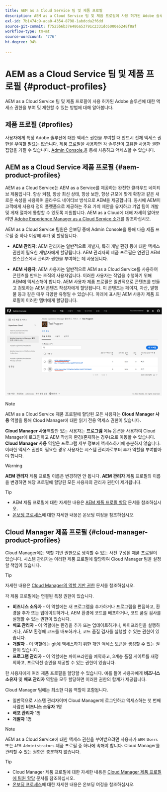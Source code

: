 ```yaml
---
title: AEM as a Cloud Service 팀 및 제품 프로필
description: AEM as a Cloud Service 팀 및 제품 프로필이 사용 허가된 Adobe 솔루션에 대한 액세스 권한을 부여 및 제한할 수 있는 방법에 대해 알아봅니다.
exl-id: 7b1474c9-aca0-4354-8798-1abdcda2f6dd
source-git-commit: f7525b6b37e486a53791c2331dc6000e5248f8af
workflow-type: tm+mt
source-wordcount: '776'
ht-degree: 94%

---
```


# AEM as a Cloud Service 팀 및 제품 프로필 {#product-profiles}

AEM as a Cloud Service 팀 및 제품 프로필이 사용 허가된 Adobe 솔루션에 대한 액세스 권한을 부여 및 제한할 수 있는 방법에 대해 알아봅니다.

## 제품 프로필 {#profiles}

사용자에게 특정 Adobe 솔루션에 대한 액세스 권한을 부여할 때 반드시 전체 액세스 권한을 부여할 필요는 없습니다. 제품 프로필을 사용하면 각 솔루션이 고유한 사용자 권한 집합을 가질 수 있습니다. [Admin Console.](/help/journey-onboarding/admin-console.md)을 통해 사용하고 액세스할 수 있습니다.

## AEM as a Cloud Service 제품 프로필 {#aem-product-profiles}

AEM as a Cloud Service는 AEM as a Service를 제공하는 완전한 클라우드 네이티브 제품입니다. 항상 켜짐, 항상 최신 상태, 항상 보안, 항상 규모에 맞게 확장과 같은 새로운 속성을 사용하여 클라우드 네이티브 방식으로 AEM을 제공합니다. 동시에 AEM이 고객에게 사용자 정의 플랫폼으로 제공하는 주요 가치 제안을 유지하고 기업 팀이 개발 및 게재 절차에 통합할 수 있도록 지원합니다. AEM as a Cloud에 대해 자세히 알아보려면 [Adobe Experience Manager as a Cloud Service 소개](/help/overview/introduction.md)를 참조하십시오.

AEM as a Cloud Service 팀원은 온보딩 중에 Admin Console을 통해 다음 제품 프로필 중 하나 이상에 추가 및 할당됩니다.

* **AEM 관리자**: AEM 관리자는 일반적으로 개발자, 특히 개발 환경 등에 대한 액세스 권한이 필요한 개발자에게 할당됩니다. AEM 관리자의 제품 프로필은 연관된 AEM 인스턴스에서 관리자 권한을 부여하는 데 사용됩니다.

* **AEM 사용자**: AEM 사용자는 일반적으로 AEM as a Cloud Service를 사용하여 콘텐츠를 만드는 조직의 사용자입니다. 이러한 사용자는 작업을 수행하기 위해 AEM에 액세스해야 합니다. AEM 사용자 제품 프로필은 일반적으로 콘텐츠를 만들고 검토하는 AEM 콘텐츠 작성자에게 할당됩니다. 이 콘텐츠는 페이지, 자산, 발행물 등과 같은 매우 다양한 유형일 수 있습니다. 아래에 표시된 AEM 사용자 제품 프로필이 이러한 멤버에게 할당됩니다.

![제품 프로필](/help/onboarding/assets/admin-console-profiles.png)

>[!NOTE]
>
>AEM as a Cloud Service 제품 프로필에 할당된 모든 사용자는 **Cloud Manager 사용** 역할을 통해 Cloud Manager에 대한 읽기 전용 액세스 권한이 있습니다.
>
>**Cloud Manager 사용**&#x200B;역할만 있는 사용자는 **프로그램** 메뉴 옵션을 사용하여 Cloud Manager에 로그인하고 AEM 작성자 환경(존재하는 경우)으로 이동할 수 있습니다. **Cloud Manager 사용** 역할은 프로그램 세부 정보에 액세스하기에 충분하지 않습니다. 이러한 액세스 권한이 필요한 경우 사용자는 시스템 관리자로부터 추가 역할을 부여받아야 합니다.

>[!WARNING]
>
>**AEM 관리자** 제품 프로필 이름은 변경하면 안 됩니다. **AEM 관리자** 제품 프로필의 이름을 변경하면 해당 프로필에 할당된 모든 사용자의 관리자 권한이 제거됩니다.

>[!TIP]
>
>* AEM 제품 프로필에 대한 자세한 내용은 [AEM 제품 프로필 할당](/help/journey-onboarding/assign-profiles-aem.md) 문서를 참조하십시오.
>* [온보딩 프로세스](/help/journey-onboarding/overview.md)에 대한 자세한 내용은 온보딩 여정을 참조하십시오.

## Cloud Manager 제품 프로필 {#cloud-manager-product-profiles}

Cloud Manager에는 역할 기반 권한으로 생각할 수 있는 사전 구성된 제품 프로필이 있습니다. 시스템 관리자는 이러한 제품 프로필에 할당하여 Cloud Manager 팀을 설정할 책임이 있습니다.

>[!TIP]
>
>자세한 내용은 [Cloud Manager의 역할 기반 권한](/help/onboarding/cloud-manager-introduction.md#role-based-permissions) 문서를 참조하십시오.

각 제품 프로필에는 연결된 특정 권한이 있습니다.

* **비즈니스 소유자** - 이 역할에는 새 프로그램을 추가하거나 프로그램을 편집하고, 환경을 추가 또는 업데이트하거나, AEM 환경에 코드를 배포하거나, 코드 품질 검사를 실행할 수 있는 권한이 있습니다.
* **배포 관리자** - 이 역할에는 환경을 추가 또는 업데이트하거나, 파이프라인을 실행하거나, AEM 환경에 코드를 배포하거나, 코드 품질 검사를 실행할 수 있는 권한이 있습니다.
* **개발자** - 이 역할에는 git에 액세스하기 위한 개인 액세스 토큰을 생성할 수 있는 권한이 있습니다.
* **프로그램 관리자** - 이 역할에는 파이프라인을 예약하고, 3계층 품질 게이트를 재정의하고, 프로덕션 승인을 제공할 수 있는 권한이 있습니다.

한 사용자에게 여러 제품 프로필을 할당할 수 있습니다. 예를 들어 사용자에게 **비즈니스 소유자** 및 **배포 관리자** 역할을 모두 할당하면 이러한 권한의 합계가 제공됩니다.

Cloud Manager 팀에는 최소한 다음 역할이 포함됩니다.

* 일반적으로 시스템 관리자이며 Cloud Manager에 로그인하고 액세스하는 첫 번째 사람인 **비즈니스 소유자** 1명
* **배포 관리자** 1명
* **개발자** 1명

>[!NOTE]
>
>AEM as a Cloud Service에 대한 액세스 권한을 부여받으려면 사용자가 `AEM Users` 또는 `AEM Administrators` 제품 프로필 중 하나에 속해야 합니다. Cloud Manager를 관리할 수 있는 권한은 충분하지 않습니다.

>[!TIP]
>
>* Cloud Manager 제품 프로필에 대한 자세한 내용은 [Cloud Manager 제품 프로필에 팀원 할당](/help/journey-onboarding/assign-profiles-cloud-manager.md) 문서를 참조하십시오.
>* [온보딩 프로세스](/help/journey-onboarding/overview.md)에 대한 자세한 내용은 온보딩 여정을 참조하십시오.
